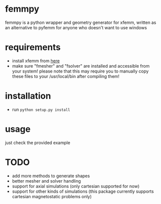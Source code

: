 # femmpy
femmpy is a python wrapper and geometry generator for xfemm, written as an alternative to pyfemm for anyone who doesn't want to use windows

# requirements
- install xfemm from [here](https://github.com/REOptimize-Systems/xfemm)
- make sure "fmesher" and "fsolver" are installed and accessible from your system! please note that this may require you to manually copy these files to your /usr/local/bin after compiling them!

# installation
- run  ```python setup.py install```

# usage
just check the provided example

# TODO
- add more methods to generate shapes
- better mesher and solver handling
- support for axial simulations (only cartesian supported for now)
- support for other kinds of simulations (this package currently supports cartesian magnetostatic problems only)